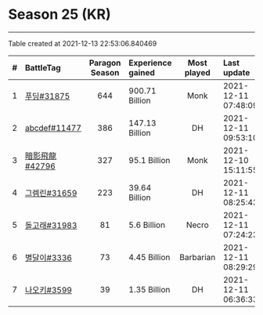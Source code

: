 # Season 25 (KR)

---
Table created at 2021-12-13 22:53:06.840469

| #  |                          BattleTag                           | Paragon Season | Experience gained | Most played |     Last update     |
| :- | :----------------------------------------------------------- | :------------: | :---------------- | :---------: | :------------------ |
| 1  | [푸딩#31875](https://kr.diablo3.com/profile/푸딩-31875/)         |      644       | 900.71 Billion    |    Monk     | 2021-12-11 07:48:09 |
| 2  | [abcdef#11477](https://kr.diablo3.com/profile/abcdef-11477/) |      386       | 147.13 Billion    |     DH      | 2021-12-11 09:53:10 |
| 3  | [暗影飛龍#42796](https://kr.diablo3.com/profile/暗影飛龍-42796/)     |      327       | 95.1 Billion      |    Monk     | 2021-12-10 15:11:55 |
| 4  | [그렘린#31659](https://kr.diablo3.com/profile/그렘린-31659/)       |      223       | 39.64 Billion     |     DH      | 2021-12-11 08:25:43 |
| 5  | [돌고래#31983](https://kr.diablo3.com/profile/돌고래-31983/)       |       81       | 5.6 Billion       |    Necro    | 2021-12-11 07:24:23 |
| 6  | [별달이#3336](https://kr.diablo3.com/profile/별달이-3336/)         |       73       | 4.45 Billion      |  Barbarian  | 2021-12-11 08:29:29 |
| 7  | [나오키#3599](https://kr.diablo3.com/profile/나오키-3599/)         |       39       | 1.35 Billion      |     DH      | 2021-12-11 06:36:33 |
